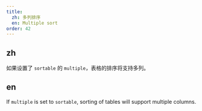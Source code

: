```yaml
---
title:
  zh: 多列排序
  en: Multiple sort
order: 42
---
```


## zh

如果设置了 `sortable` 的 `multiple`，表格的排序将支持多列。

## en

If `multiple` is set to `sortable`, sorting of tables will support multiple columns.
